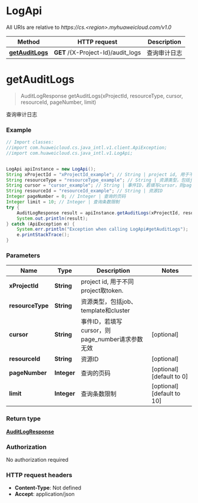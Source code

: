 # LogApi

All URIs are relative to *https://cs.&lt;region&gt;.myhuaweicloud.com/v1.0*

Method | HTTP request | Description
------------- | ------------- | -------------
[**getAuditLogs**](LogApi.md#getAuditLogs) | **GET** /{X-Project-Id}/audit_logs | 查询审计日志


<a name="getAuditLogs"></a>
# **getAuditLogs**
> AuditLogResponse getAuditLogs(xProjectId, resourceType, cursor, resourceId, pageNumber, limit)

查询审计日志

### Example
```java
// Import classes:
//import com.huaweicloud.cs.java_intl.v1.client.ApiException;
//import com.huaweicloud.cs.java_intl.v1.LogApi;


LogApi apiInstance = new LogApi();
String xProjectId = "xProjectId_example"; // String | project id, 用于不同project取token.
String resourceType = "resourceType_example"; // String | 资源类型，包括job、template和cluster
String cursor = "cursor_example"; // String | 事件ID，若填写cursor，则page_number请求参数无效
String resourceId = "resourceId_example"; // String | 资源ID
Integer pageNumber = 0; // Integer | 查询的页码
Integer limit = 10; // Integer | 查询条数限制
try {
    AuditLogResponse result = apiInstance.getAuditLogs(xProjectId, resourceType, cursor, resourceId, pageNumber, limit);
    System.out.println(result);
} catch (ApiException e) {
    System.err.println("Exception when calling LogApi#getAuditLogs");
    e.printStackTrace();
}
```

### Parameters

Name | Type | Description  | Notes
------------- | ------------- | ------------- | -------------
 **xProjectId** | **String**| project id, 用于不同project取token. |
 **resourceType** | **String**| 资源类型，包括job、template和cluster |
 **cursor** | **String**| 事件ID，若填写cursor，则page_number请求参数无效 | [optional]
 **resourceId** | **String**| 资源ID | [optional]
 **pageNumber** | **Integer**| 查询的页码 | [optional] [default to 0]
 **limit** | **Integer**| 查询条数限制 | [optional] [default to 10]

### Return type

[**AuditLogResponse**](AuditLogResponse.md)

### Authorization

No authorization required

### HTTP request headers

 - **Content-Type**: Not defined
 - **Accept**: application/json

